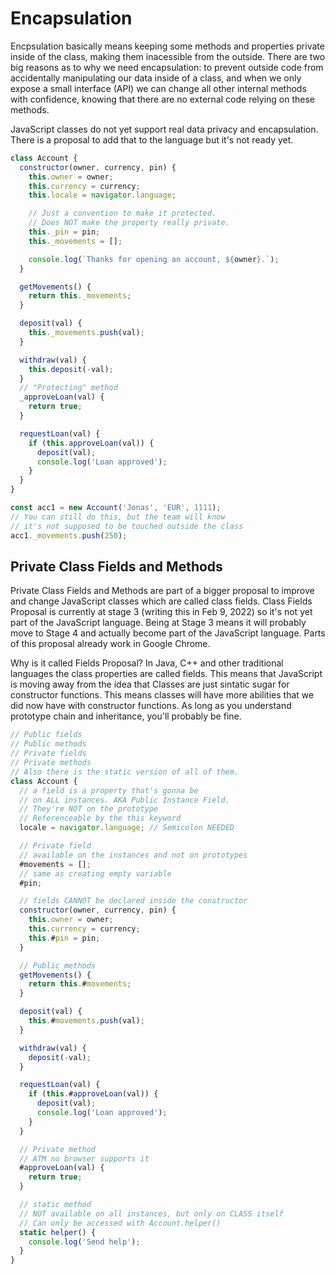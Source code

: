 # Encapsulation

Encpsulation basically means keeping some methods and properties private inside of the class, making them inacessible from the outside. There are two big reasons as to why we need encapsulation: to prevent outside code from accidentally manipulating our data inside of a class, and when we only expose a small interface (API) we can change all other internal methods with confidence, knowing that there are no external code relying on these methods.

JavaScript classes do not yet support real data privacy and encapsulation. There is a proposal to add that to the language but it's not ready yet.

```javascript
class Account {
  constructor(owner, currency, pin) {
    this.owner = owner;
    this.currency = currency;
    this.locale = navigator.language;

    // Just a convention to make it protected.
    // Does NOT make the property really private.
    this._pin = pin;
    this._movements = [];

    console.log(`Thanks for opening an account, ${owner}.`);
  }

  getMovements() {
    return this._movements;
  }

  deposit(val) {
    this._movements.push(val);
  }

  withdraw(val) {
    this.deposit(-val);
  }
  // "Protecting" method
  _approveLoan(val) {
    return true;
  }

  requestLoan(val) {
    if (this.approveLoan(val)) {
      deposit(val);
      console.log('Loan approved');
    }
  }
}

const acc1 = new Account('Jonas', 'EUR', 1111);
// You can still do this, but the team will know
// it's not supposed to be touched outside the class
acc1._movements.push(250);
```

## Private Class Fields and Methods

Private Class Fields and Methods are part of a bigger proposal to improve and change JavaScript classes which are called class fields. Class Fields Proposal is currently at stage 3 (writing this in Feb 9, 2022) so it's not yet part of the JavaScript language. Being at Stage 3 means it will probably move to Stage 4 and actually become part of the JavaScript language. Parts of this proposal already work in Google Chrome.

Why is it called Fields Proposal? In Java, C++ and other traditional languages the class properties are called fields. This means that JavaScript is moving away from the idea that Classes are just sintatic sugar for constructor functions. This means classes will have more abilities that we did now have with constructor functions. As long as you understand prototype chain and inheritance, you'll probably be fine.

```javascript
// Public fields
// Public methods
// Private fields
// Private methods
// Also there is the static version of all of them.
class Account {
  // a field is a property that's gonna be
  // on ALL instances. AKA Public Instance Field.
  // They're NOT on the prototype
  // Referenceable by the this keyword
  locale = navigator.language; // Semicolon NEEDED

  // Private field
  // available on the instances and not on prototypes
  #movements = [];
  // same as creating empty variable
  #pin;

  // fields CANNOT be declared inside the constructor
  constructor(owner, currency, pin) {
    this.owner = owner;
    this.currency = currency;
    this.#pin = pin;
  }

  // Public methods
  getMovements() {
    return this.#movements;
  }

  deposit(val) {
    this.#movements.push(val);
  }

  withdraw(val) {
    deposit(-val);
  }

  requestLoan(val) {
    if (this.#approveLoan(val)) {
      deposit(val);
      console.log('Loan approved');
    }
  }

  // Private method
  // ATM no browser supports it
  #approveLoan(val) {
    return true;
  }

  // static method
  // NOT available on all instances, but only on CLASS itself
  // Can only be accessed with Account.helper()
  static helper() {
    console.log('Send help');
  }
}
```
